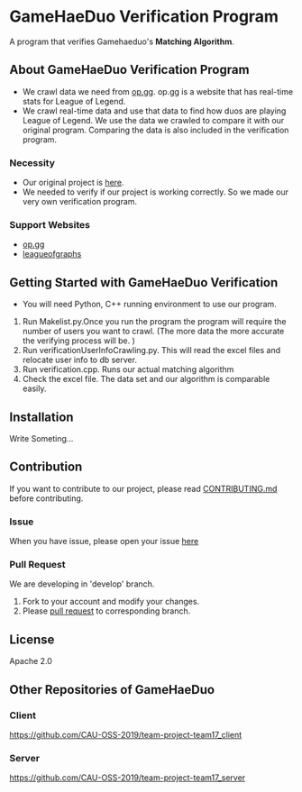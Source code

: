 # GameHaeDuo Verification Program
A program that verifies Gamehaeduo's **Matching Algorithm**.

## About GameHaeDuo Verification Program
* We crawl data we need from [op.gg](https://www.op.gg/). op.gg is a website that has real-time stats for League of Legend.
* We crawl real-time data and use that data to find how duos are playing League of Legend. We use the data we crawled to compare it with our original program. Comparing the data is also included in the verification program. 

### Necessity
* Our original project is [here](https://github.com/CAU-OSS-2019/team-project-team17). 
* We needed to verify if our project is working correctly. So we made our very own verification program. 

### Support Websites
* [op.gg](https://www.op.gg/)  
* [leagueofgraphs](https://www.leagueofgraphs.com/ko/champions/counters)  


## Getting Started with GameHaeDuo Verification
* You will need Python, C++ running environment to use our program. 
1. Run Makelist.py.Once you run the program the program will require the number of users you want to crawl. 
(The more data the more accurate the verifying process will be. )
2. Run verificationUserInfoCrawling.py. This will read the excel files and relocate user info to db server.
3. Run verification.cpp. Runs our actual matching algorithm
4. Check the excel file. The data set and our algorithm is comparable easily.

## Installation
Write Someting...


## Contribution
If you want to contribute to our project, please read [CONTRIBUTING.md](https://github.com/CAU-OSS-2019/team-project-team17_verification_program/blob/master/CONTRIBUTING.md) before contributing.

### Issue
When you have issue, please open your issue [here](https://github.com/CAU-OSS-2019/team-project-team17_verification_program/issues)

### Pull Request
We are developing in 'develop' branch.
1. Fork to your account and modify your changes.
2. Please [pull request](https://github.com/CAU-OSS-2019/team-project-team17_verification_program/pulls) to corresponding branch.


## License
Apache 2.0


## Other Repositories of GameHaeDuo
### Client
https://github.com/CAU-OSS-2019/team-project-team17_client

### Server
https://github.com/CAU-OSS-2019/team-project-team17_server
